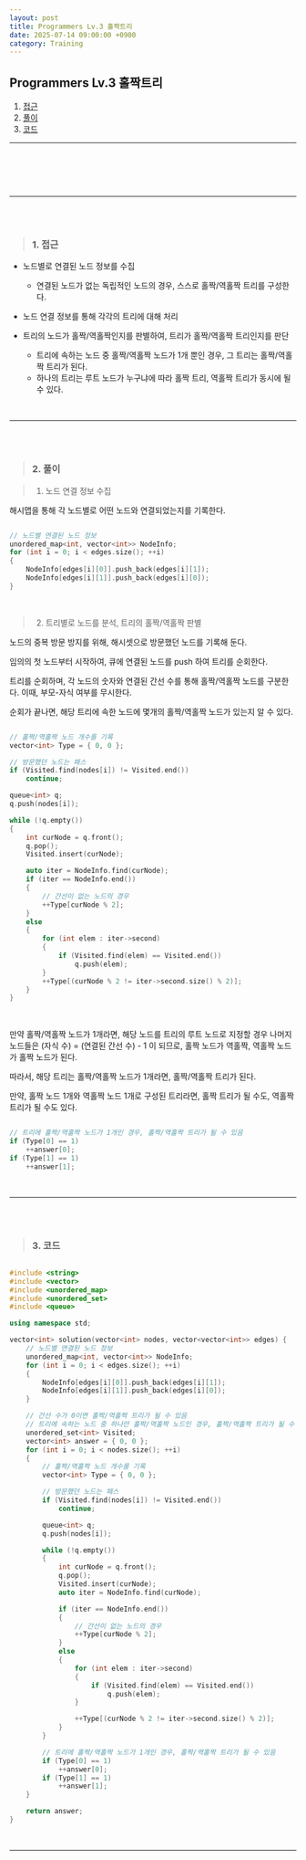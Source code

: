 ```yaml
---
layout: post
title: Programmers Lv.3 홀짝트리
date: 2025-07-14 09:00:00 +0900
category: Training
---
```


## Programmers Lv.3 홀짝트리

1. [접근](#1-접근)
2. [풀이](#2-풀이)
3. [코드](#3-코드)


---

<br><br>

[](https://school.programmers.co.kr/learn/courses/30/lessons/388354)

<br>

---

<br><br>

>### 1. 접근

- 노드별로 연결된 노드 정보를 수집
    - 연결된 노드가 없는 독립적인 노드의 경우, 스스로 홀짝/역홀짝 트리를 구성한다.

- 노드 연결 정보를 통해 각각의 트리에 대해 처리

- 트리의 노드가 홀짝/역홀짝인지를 판별하여, 트리가 홀짝/역홀짝 트리인지를 판단
    - 트리에 속하는 노드 중 홀짝/역홀짝 노드가 1개 뿐인 경우, 그 트리는 홀짝/역홀짝 트리가 된다.
    - 하나의 트리는 루트 노드가 누구냐에 따라 홀짝 트리, 역홀짝 트리가 동시에 될 수 있다.

<br>

---

<br><br>

>### 2. 풀이

> 1. 노드 연결 정보 수집

해시맵을 통해 각 노드별로 어떤 노드와 연결되었는지를 기록한다.

```cpp

// 노드별 연결된 노드 정보
unordered_map<int, vector<int>> NodeInfo;
for (int i = 0; i < edges.size(); ++i)
{
    NodeInfo[edges[i][0]].push_back(edges[i][1]);
    NodeInfo[edges[i][1]].push_back(edges[i][0]);
}

```

<br>

> 2. 트리별로 노드를 분석, 트리의 홀짝/역홀짝 판별

노드의 중복 방문 방지를 위해, 해시셋으로 방문했던 노드를 기록해 둔다.

임의의 첫 노드부터 시작하여, 큐에 연결된 노드를 push 하여 트리를 순회한다.

트리를 순회하며, 각 노드의 숫자와 연결된 간선 수를 통해 홀짝/역홀짝 노드를 구분한다. 이때, 부모-자식 여부를 무시한다.

순회가 끝나면, 해당 트리에 속한 노드에 몇개의 홀짝/역홀짝 노드가 있는지 알 수 있다.

```cpp

// 홀짝/역홀짝 노드 개수를 기록
vector<int> Type = { 0, 0 };

// 방문했던 노드는 패스
if (Visited.find(nodes[i]) != Visited.end())
    continue;

queue<int> q;
q.push(nodes[i]);

while (!q.empty())
{
    int curNode = q.front();
    q.pop();
    Visited.insert(curNode);

    auto iter = NodeInfo.find(curNode);
    if (iter == NodeInfo.end())
    {
        // 간선이 없는 노드의 경우
        ++Type[curNode % 2];
    }
    else
    {
        for (int elem : iter->second)
        {
            if (Visited.find(elem) == Visited.end())
                q.push(elem);
        }
        ++Type[(curNode % 2 != iter->second.size() % 2)];
    }
}

```

<br>

만약 홀짝/역홀짝 노드가 1개라면, 해당 노드를 트리의 루트 노드로 지정할 경우 나머지 노드들은 (자식 수) = (연결된 간선 수) - 1 이 되므로, 홀짝 노드가 역홀짝, 역홀짝 노드가 홀짝 노드가 된다.

따라서, 해당 트리는 홀짝/역홀짝 노드가 1개라면, 홀짝/역홀짝 트리가 된다.

만약, 홀짝 노드 1개와 역홀짝 노드 1개로 구성된 트리라면, 홀짝 트리가 될 수도, 역홀짝 트리가 될 수도 있다.

```cpp

// 트리에 홀짝/역홀짝 노드가 1개인 경우, 홀짝/역홀짝 트리가 될 수 있음
if (Type[0] == 1)
    ++answer[0];
if (Type[1] == 1)
    ++answer[1];

```

<br>

---

<br><br>

>### 3. 코드

```cpp

#include <string>
#include <vector>
#include <unordered_map>
#include <unordered_set>
#include <queue>

using namespace std;

vector<int> solution(vector<int> nodes, vector<vector<int>> edges) {
    // 노드별 연결된 노드 정보
    unordered_map<int, vector<int>> NodeInfo;
    for (int i = 0; i < edges.size(); ++i)
    {
        NodeInfo[edges[i][0]].push_back(edges[i][1]);
        NodeInfo[edges[i][1]].push_back(edges[i][0]);
    }

    // 간선 수가 0이면 홀짝/역홀짝 트리가 될 수 있음
    // 트리에 속하는 노드 중 하나만 홀짝/역홀짝 노드인 경우, 홀짝/역홀짝 트리가 될 수 있음
    unordered_set<int> Visited;
    vector<int> answer = { 0, 0 };
    for (int i = 0; i < nodes.size(); ++i)
    {
        // 홀짝/역홀짝 노드 개수를 기록
        vector<int> Type = { 0, 0 };

        // 방문했던 노드는 패스
        if (Visited.find(nodes[i]) != Visited.end())
            continue;

        queue<int> q;
        q.push(nodes[i]);

        while (!q.empty())
        {
            int curNode = q.front();
            q.pop();
            Visited.insert(curNode);
            auto iter = NodeInfo.find(curNode);

            if (iter == NodeInfo.end())
            {
                // 간선이 없는 노드의 경우
                ++Type[curNode % 2];
            }
            else
            {
                for (int elem : iter->second)
                {
                    if (Visited.find(elem) == Visited.end())
                        q.push(elem);
                }

                ++Type[(curNode % 2 != iter->second.size() % 2)];
            }
        }

        // 트리에 홀짝/역홀짝 노드가 1개인 경우, 홀짝/역홀짝 트리가 될 수 있음
        if (Type[0] == 1)
            ++answer[0];
        if (Type[1] == 1)
            ++answer[1];
    }

    return answer;
}

```

<br>

---
